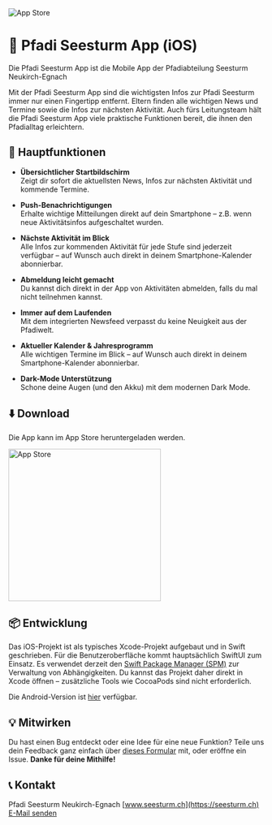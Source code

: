 <img src="https://seesturm.ch/wp-content/uploads/2025/08/play_store_banner.png" alt="App Store"/>

# 📱 Pfadi Seesturm App (iOS)

Die Pfadi Seesturm App ist die Mobile App der Pfadiabteilung Seesturm Neukirch-Egnach

Mit der Pfadi Seesturm App sind die wichtigsten Infos zur Pfadi Seesturm immer nur einen Fingertipp entfernt. Eltern finden alle wichtigen News und Termine sowie die Infos zur nächsten Aktivität. Auch fürs Leitungsteam hält die Pfadi Seesturm App viele praktische Funktionen bereit, die ihnen den Pfadialltag erleichtern.

## 🚀 Hauptfunktionen

- **Übersichtlicher Startbildschirm**  
  Zeigt dir sofort die aktuellsten News, Infos zur nächsten Aktivität und kommende Termine.

- **Push-Benachrichtigungen**  
  Erhalte wichtige Mitteilungen direkt auf dein Smartphone – z.B. wenn neue Aktivitätsinfos aufgeschaltet wurden.

- **Nächste Aktivität im Blick**  
  Alle Infos zur kommenden Aktivität für jede Stufe sind jederzeit verfügbar – auf Wunsch auch direkt in deinem Smartphone-Kalender abonnierbar.

- **Abmeldung leicht gemacht**  
  Du kannst dich direkt in der App von Aktivitäten abmelden, falls du mal nicht teilnehmen kannst.

- **Immer auf dem Laufenden**  
  Mit dem integrierten Newsfeed verpasst du keine Neuigkeit aus der Pfadiwelt.

- **Aktueller Kalender & Jahresprogramm**  
  Alle wichtigen Termine im Blick – auf Wunsch auch direkt in deinem Smartphone-Kalender abonnierbar.

- **Dark-Mode Unterstützung**  
  Schone deine Augen (und den Akku) mit dem modernen Dark Mode.

## ⬇️ Download
Die App kann im App Store heruntergeladen werden.

<a href="https://apps.apple.com/ch/app/pfadi-seesturm/id1633468734?l=de"><img src="https://seesturm.ch/wp-content/uploads/2022/09/appstore-300x100.png" alt="App Store" width="300"/></a>

## 📦 Entwicklung
Das iOS-Projekt ist als typisches Xcode-Projekt aufgebaut und in Swift geschrieben. Für die Benutzeroberfläche kommt hauptsächlich SwiftUI zum Einsatz. Es verwendet derzeit den  [Swift Package Manager (SPM)](https://swift.org/package-manager/) zur Verwaltung von Abhängigkeiten. Du kannst das Projekt daher direkt in Xcode öffnen – zusätzliche Tools wie CocoaPods sind nicht erforderlich.

Die Android-Version ist [hier](https://github.com/valentin-kamm/pfadi-seesturm-app-android) verfügbar.

## 💡 Mitwirken
Du hast einen Bug entdeckt oder eine Idee für eine neue Funktion? Teile uns dein Feedback ganz einfach über [dieses Formular](https://docs.google.com/forms/d/e/1FAIpQLSfT0fEhmPpLxrY4sUjkuYwbchMENu1a5pPwpe5NQ2kCqkYL1A/viewform?usp=sf_link) mit, oder eröffne ein Issue.
**Danke für deine Mithilfe!**

## 📞 Kontakt

Pfadi Seesturm Neukirch-Egnach
[www.seesturm.ch](https://seesturm.ch)
[E-Mail senden](mailto:app@seesturm.ch)
